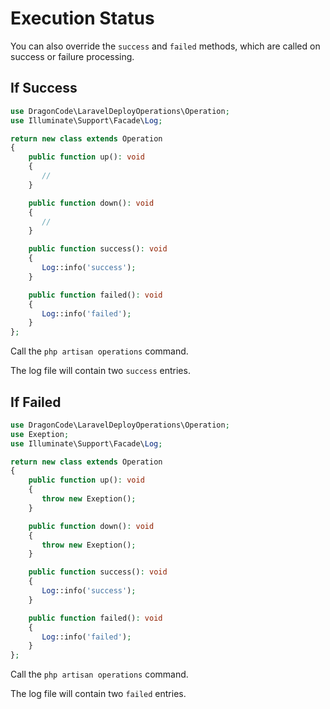 # Execution Status

You can also override the `success` and `failed` methods, which are called on success or failure processing.

## If Success

```php
use DragonCode\LaravelDeployOperations\Operation;
use Illuminate\Support\Facade\Log;

return new class extends Operation
{
    public function up(): void
    {
       //
    }

    public function down(): void
    {
       //
    }

    public function success(): void
    {
       Log::info('success');
    }

    public function failed(): void
    {
       Log::info('failed');
    }
};
```

Call the `php artisan operations` command.

The log file will contain two `success` entries.

## If Failed

```php
use DragonCode\LaravelDeployOperations\Operation;
use Exeption;
use Illuminate\Support\Facade\Log;

return new class extends Operation
{
    public function up(): void
    {
       throw new Exeption();
    }

    public function down(): void
    {
       throw new Exeption();
    }

    public function success(): void
    {
       Log::info('success');
    }

    public function failed(): void
    {
       Log::info('failed');
    }
};
```

Call the `php artisan operations` command.

The log file will contain two `failed` entries.
